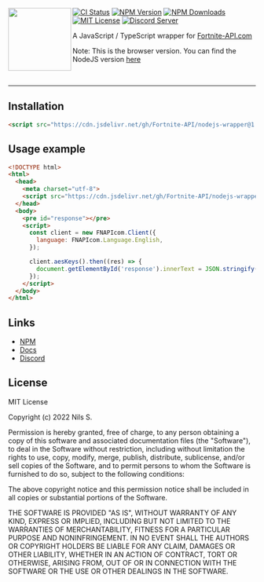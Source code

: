 <a href="https://github.com/Fortnite-API/nodejs-wrapper"><img align="left" src="https://fortnite-api.com/assets/img/logo.png" height=128 width=128 /></a>

[![CI Status](https://github.com/Fortnite-API/nodejs-wrapper/actions/workflows/ci.yml/badge.svg)](https://github.com/Fortnite-API/nodejs-wrapper/actions/workflows/ci.yml)
[![NPM Version](https://img.shields.io/npm/v/fnapicom.svg)](https://npmjs.com/package/fnapicom)
[![NPM Downloads](https://img.shields.io/npm/dm/fnapicom.svg)](https://npmjs.com/package/fnapicom)
[![MIT License](https://img.shields.io/npm/l/fnapicom.svg)](https://github.com/Fortnite-API/nodejs-wrapper/blob/master/LICENSE)
[![Discord Server](https://discord.com/api/guilds/621452110558527502/widget.png)](https://discord.gg/hGzW8gSMCa)

A JavaScript / TypeScript wrapper for [Fortnite-API.com](https://fortnite-api.com/)

Note: This is the browser version. You can find the NodeJS version [here](https://github.com/Fortnite-API/nodejs-wrapper/tree/master)

<br />
<hr />

<h2>Installation</h2>

```html
<script src="https://cdn.jsdelivr.net/gh/Fortnite-API/nodejs-wrapper@1.0.3-web/FNAPIcom.js"></script>
```

<h2>Usage example</h2>
 
```html
<!DOCTYPE html>
<html>
  <head>
    <meta charset="utf-8">
    <script src="https://cdn.jsdelivr.net/gh/Fortnite-API/nodejs-wrapper@1.0.3-web/FNAPIcom.js"></script>
  </head>
  <body>
    <pre id="response"></pre>
    <script>
      const client = new FNAPIcom.Client({
        language: FNAPIcom.Language.English,
      });

      client.aesKeys().then((res) => {
        document.getElementById('response').innerText = JSON.stringify(res, null, 2);
      });
    </script>
  </body>
</html>
```

<h2>Links</h2>

- [NPM](https://npmjs.com/package/fnapicom)
- [Docs](https://dash.fortnite-api.com/)
- [Discord](https://discord.gg/hGzW8gSMCa)

<h2>License</h2>
MIT License

Copyright (c) 2022 Nils S.

Permission is hereby granted, free of charge, to any person obtaining a copy
of this software and associated documentation files (the "Software"), to deal
in the Software without restriction, including without limitation the rights
to use, copy, modify, merge, publish, distribute, sublicense, and/or sell
copies of the Software, and to permit persons to whom the Software is
furnished to do so, subject to the following conditions:

The above copyright notice and this permission notice shall be included in all
copies or substantial portions of the Software.

THE SOFTWARE IS PROVIDED "AS IS", WITHOUT WARRANTY OF ANY KIND, EXPRESS OR
IMPLIED, INCLUDING BUT NOT LIMITED TO THE WARRANTIES OF MERCHANTABILITY,
FITNESS FOR A PARTICULAR PURPOSE AND NONINFRINGEMENT. IN NO EVENT SHALL THE
AUTHORS OR COPYRIGHT HOLDERS BE LIABLE FOR ANY CLAIM, DAMAGES OR OTHER
LIABILITY, WHETHER IN AN ACTION OF CONTRACT, TORT OR OTHERWISE, ARISING FROM,
OUT OF OR IN CONNECTION WITH THE SOFTWARE OR THE USE OR OTHER DEALINGS IN THE
SOFTWARE.

